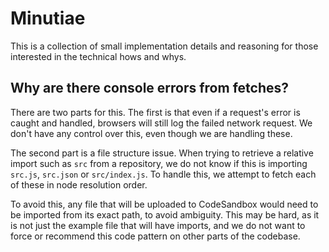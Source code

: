 # Minutiae

This is a collection of small implementation details and reasoning for those interested in the technical hows and whys.

## Why are there console errors from fetches?

There are two parts for this. The first is that even if a request's error is caught and handled, browsers will still log the failed network request. We don't have any control over this, even though we are handling these.

The second part is a file structure issue. When trying to retrieve a relative import such as `src` from a repository, we do not know if this is importing `src.js`, `src.json` or `src/index.js`. To handle this, we attempt to fetch each of these in node resolution order.

To avoid this, any file that will be uploaded to CodeSandbox would need to be imported from its exact path, to avoid ambiguity. This may be hard, as it is not just the example file that will have imports, and we do not want to force or recommend this code pattern on other parts of the codebase.
